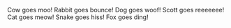 Cow goes moo!
Rabbit goes bounce!
Dog goes woof!
Scott goes reeeeeee!
Cat goes meow!
Snake goes hiss!
Fox goes ding!

